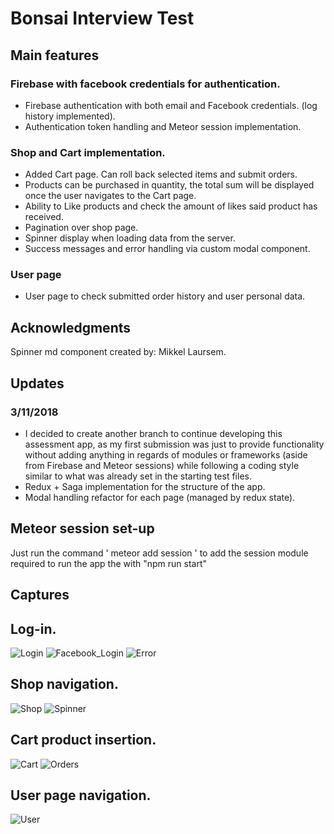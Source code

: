 # Bonsai Interview Test

## Main features

### Firebase with facebook credentials for authentication.

* Firebase authentication with both email and Facebook credentials. (log history implemented).
* Authentication token handling and Meteor session implementation.

### Shop and Cart implementation.

* Added Cart page. Can roll back selected items and submit orders.
* Products can be purchased in quantity, the total sum will be displayed once the user navigates to the Cart page.
* Ability to Like products and check the amount of likes said product has received.
* Pagination over shop page.
* Spinner display when loading data from the server.
* Success messages and error handling via custom modal component.

### User page
* User page to check submitted order history and user personal data.

## Acknowledgments

Spinner md component created by:
Mikkel Laursem.

## Updates

### 3/11/2018
* I decided to create another branch to continue developing this assessment app, as my first submission
 was just to provide functionality without adding anything in regards of modules or frameworks (aside from Firebase and Meteor sessions)
 while following a coding style similar to what was already set in the starting test files.
* Redux + Saga implementation for the structure of the app.
* Modal handling refactor for each page (managed by redux state).

## Meteor session set-up
Just run the command ' meteor add session ' to add the session module required to run the app the with "npm run start"

## Captures

## Log-in.
![Login](https://raw.githubusercontent.com/UlisesFS-ISC/interview-test/interview_UlisesFS/docs/logIn.gif)
![Facebook_Login](https://raw.githubusercontent.com/UlisesFS-ISC/interview-test/interview_UlisesFS/docs/facebookLogin.gif)
![Error](https://raw.githubusercontent.com/UlisesFS-ISC/interview-test/interview_UlisesFS/docs/signupError.gif)

## Shop navigation.
![Shop](https://raw.githubusercontent.com/UlisesFS-ISC/interview-test/interview_UlisesFS/docs/shopNav.gif)
![Spinner](https://raw.githubusercontent.com/UlisesFS-ISC/interview-test/interview_UlisesFS/docs/spinner.gif)

## Cart product insertion.
![Cart](https://raw.githubusercontent.com/UlisesFS-ISC/interview-test/interview_UlisesFS/docs/cartNav.gif)
![Orders](https://raw.githubusercontent.com/UlisesFS-ISC/interview-test/interview_UlisesFS/docs/orderPlacement.gif)

## User page navigation.
![User](https://raw.githubusercontent.com/UlisesFS-ISC/interview-test/interview_UlisesFS/docs/userNav.gif)
